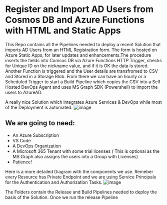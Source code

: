 # Register and Import AD Users from Cosmos DB and Azure Functions with HTML and Static Apps 

This Repo contains all the Pipelines needed to deploy a recent Solution that imports AD Users from an HTML Registration form. The form is hosted on Azure Static Apps, for later updates and enhancements.The procedure inserts the fields into Comsos DB via Azure Functions HTTP Trigger, checks for Unique ID on the nickname value, and if it is OK the data is stored. Another Function is triggered and the User details are transfromed to CSV and Stored in a Storage Blob. From there we can have an hourly or a Scheduled Trigger to start a Build Pipeline which copies the CSV into a Self Hosted DevOps Agent and uses MS Graph SDK (Powershell) to import the users to AzureAD.

A really nice Solution which integrates Azure Services & DevOps while most of the Deployment is automated.
![image](https://user-images.githubusercontent.com/53148138/223159115-e4dda8f8-930e-4d7c-b6d0-8d4cb60006d9.png)

## We are going to need:

- An Azure Subscription
- VS Code
- A DevOps Organization
- A Microsoft 365 Tenant with some trial licenses ( This is optional as the MS Graph also assigns the users into a Group with Licenses)
- Patience!

Here is a more detailed Diagram with the components we use. Remeber every Resource has Private Endpoint and we are using Service Principals for the Authentication and Authorization Tasks.
![image](https://user-images.githubusercontent.com/53148138/224480182-8fcc16ac-7b2a-496a-bbf4-e516c981f5bf.png)

The Folders contain the Release and Build Pipelines needed to deploy the basis of the Solution. Once we run the release Pipeline 
